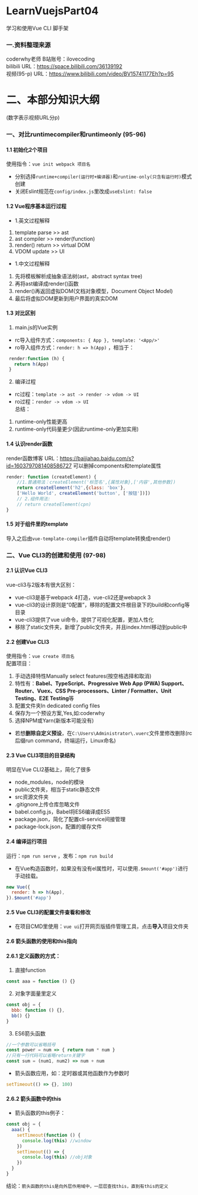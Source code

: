 # LearnVuejsPart04
学习和使用Vue CLI 脚手架
### 一.资料整理来源  
coderwhy老师  B站账号：ilovecoding  
bilibili URL：https://space.bilibili.com/36139192  
视频(95-p) URL：https://www.bilibili.com/video/BV15741177Eh?p=95 

# 二、本部分知识大纲
(数字表示视频URL分p)  
### 一、对比runtimecompiler和runtimeonly (95-96)
#### 1.1 初始化2个项目
使用指令：`vue init webpack 项目名`  
* 分别选择`runtime+compiler(运行时+编译器)`和`runtime-only(只含有运行时)`模式创建  
* 关闭Eslint规范在`config/index.js`里改成`useEslint: false` 
  
#### 1.2 Vue程序基本运行过程
* 1.英文过程解释
1. template parse >> ast
2. ast compiler >> render(function)
3. render() return >> virtual DOM
4. VDOM update >> UI
* 1.中文过程解释
1. 先将模板解析成抽象语法树(ast，abstract syntax tree)
2. 再将ast编译成render()函数
3. render()再返回虚拟DOM(文档对象模型，Document Object Model)
4. 最后将虚拟DOM更新到用户界面的真实DOM
  
 #### 1.3 对比区别
 1. main.js的Vue实例
 * rc导入组件方式：`components: { App }, template: '<App/>'`  
 * ro导入组件方式：`render: h => h(App)` ，相当于：
 ```javaScript
  render:function (h) {
    return h(App)
  }
 ```  
 2. 编译过程
 * rc过程：`template -> ast -> render -> vdom -> UI`  
 * ro过程：`render -> vdom -> UI`  
 总结：  
 1. runtime-only性能更高
 2. runtime-only代码量更少(因此runtime-only更加实用)

#### 1.4 认识render函数
render函数博客 URL：https://baijiahao.baidu.com/s?id=1603797081408586727
可以删掉components和template属性  
```javaScript
render: function (createElement) {
    //1.普通用法：createElement('标签名',{属性对象},['内容',其他参数])
    return createElement('h2',{class: 'box'}, 
    ['Hello World', createElement('button', ['按钮'])])
    // 2.组件用法:
    // return createElement(cpn)
}
```
#### 1.5 对于组件里的template
导入之后由`vue-template-compiler`插件自动将template转换成render()  

### 二、Vue CLI3的创建和使用 (97-98)
#### 2.1 认识Vue CLI3
vue-cli3与2版本有很大区别：  
* vue-cli3是基于webpack 4打造，vue-cli2还是webapck 3
* vue-cli3的设计原则是“0配置”，移除的配置文件根目录下的build和config等目录
* vue-cli3提供了vue ui命令，提供了可视化配置，更加人性化
* 移除了static文件夹，新增了public文件夹，并且index.html移动到public中

#### 2.2 创建Vue CLI3
使用指令：`vue create 项目名`  
配置项目：
1. 手动选择特性Manually select features(按空格选择和取消)
2. 特性有：**Babel、TypeScript、Progressive Web App (PWA) Support、Router、Vuex、CSS Pre-processors、Linter / Formatter、Unit Testing、E2E Testing**等
3. 配置文件夹In dedicated config files
4. 保存为一个预设方案,Yes,如:coderwhy
5. 选择NPM或Yarn(新版本可能没有)
  
* 若想**删除自定义预设**，在`C:\Users\Administrator\.vuerc`文件里修改删除(rc后缀run command，终端运行，Linux命名)
#### 2.3 Vue CLI3项目的目录结构
明显在Vue CLI2基础上，简化了很多  
* node_modules，node的模块
* public文件夹，相当于static静态文件
* src资源文件夹
* .gitignore上传仓库忽略文件
* babel.config.js，Babel将ES6编译成ES5
* package.json，简化了配置cli-service间接管理
* package-lock.json，配置的缓存文件

#### 2.4 编译运行项目
运行：`npm run serve` ，发布：`npm run build`  
* 在Vue构造函数时，如果没有没有el属性时，可以使用`.$mount('#app')`进行手动挂载。
```javaScript
new Vue({
  render: h => h(App),
}).$mount('#app')
```
#### 2.5 Vue CLI3的配置文件查看和修改
* 在项目CMD里使用：`vue ui`打开网页版插件管理工具，点击**导入**项目文件夹

#### 2.6 箭头函数的使用和this指向
#### 2.6.1 定义函数的方式：  
1. 直接function
```javaScript
const aaa = function () {}
```
2. 对象字面量里定义
```javaScript
const obj = {
  bbb: function () {},
  bb() {}
}
```
3. ES6箭头函数
```javaScript
//一个参数可以省略括号
const power = num => { return num * num }
//只有一行代码可以省略return关键字
const sum = (num1, num2) => num + num 
```
* 箭头函数应用，如：定时器或其他函数作为参数时
```javaScript
setTimeout(() => {}, 100)
```
#### 2.6.2 箭头函数中的this
* 箭头函数的this例子：
```javaScript
const obj = {
  aaa() {
    setTimeout(function () {
      console.log(this) //window
    })
    setTimeout(() => {
      console.log(this) //obj对象
    })
  }
}
```
结论：`箭头函数的this是向外层作用域中，一层层查找this，直到有this的定义`  

